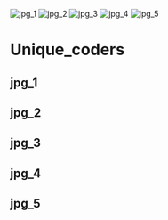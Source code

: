 ![jpg_1](https://user-images.githubusercontent.com/95206954/151647587-84806c81-1e33-46f3-bb06-99968584acbc.jpg)
![jpg_2](https://user-images.githubusercontent.com/95206954/151647596-a15a25fc-64b2-4d6b-8213-78d6383a519b.jpg)
![jpg_3](https://user-images.githubusercontent.com/95206954/151647600-4c9634fc-6527-4ddc-b338-38d236786330.jpg)
![jpg_4](https://user-images.githubusercontent.com/95206954/151647602-a41ba0b9-66b2-406c-ac68-7074cd1477d2.jpg)
![jpg_5](https://user-images.githubusercontent.com/95206954/151647608-ef6c7fd0-5d31-4a9f-b287-b6b8fa4efe99.jpg)
# Unique_coders
<!DOCTYPE html>
<html lang="en">

<head>
    <meta charset="UTF-8">
    <meta http-equiv="X-UA-Compatible" content="IE=edge">
    <meta name="viewport" content="width=device-width, initial-scale=1.0">
    <link rel="stylesheet" href="style.css">
    <title>my first project</title>
</head>

<body>
    <div class="container">
        <div class="panel active" style="background-image:url('./image/jpg_1.jpg')">
            <h2>jpg_1</h2>
        </div>
        <div class="panel" style="background-image:url('./image/jpg_2.jpg'); background-position: center; background-size: cover;">
            <h2>jpg_2</h2>
        </div>
        <div class="panel" style="background-image:url('./image/jpg_3.jpg')">
            <h2>jpg_3</h2>
        </div>
        <div class="panel" style="background-image:url('./image/jpg_4.jpg')">
            <h2>jpg_4</h2>
        </div>
        <div class="panel" style="background-image:url('./image/jpg_5.jpg')">
            <h2>jpg_5</h2>
        </div>
    </div>
    <script src="script.js"></script>
</body>

</html>


